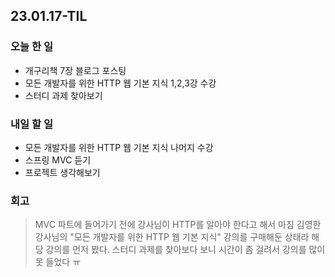 ## 23.01.17-TIL

### 오늘 한 일
- 개구리책 7장 블로그 포스팅
- 모든 개발자를 위한 HTTP 웹 기본 지식 1,2,3강 수강
- 스터디 과제 찾아보기

### 내일 할 일
- 모든 개발자를 위한 HTTP 웹 기본 지식 나머지 수강
- 스프링 MVC 듣기
- 프로젝트 생각해보기

### 회고
> MVC 파트에 들어가기 전에 강사님이 HTTP를 알아야 한다고 해서 마침 김영한 강사님의 "모든 개발자를 위한 HTTP 웹 기본 지식" 강의를 구매해둔 상태라 해당 강의를 먼저 봤다.
> 스터디 과제를 찾아보다 보니 시간이 좀 걸려서 강의를 많이 못 들었다 ㅠ
